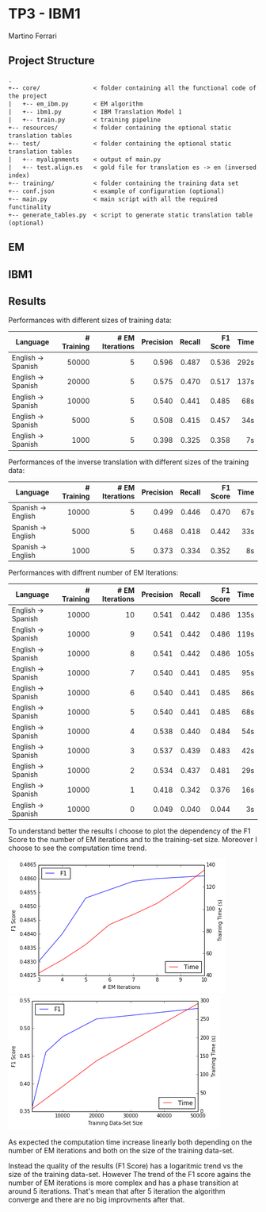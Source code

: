 # TP3 - IBM1
Martino Ferrari
## Project Structure
```
.
+-- core/               < folder containing all the functional code of the project
|   +-- em_ibm.py       < EM algorithm
|   +-- ibm1.py         < IBM Translation Model 1
|   +-- train.py        < training pipeline
+-- resources/          < folder containing the optional static translation tables
+-- test/               < folder containing the optional static translation tables
|   +-- myalignments    < output of main.py
|   +-- test.align.es	< gold file for translation es -> en (inversed index)
+-- training/           < folder containing the training data set
+-- conf.json           < example of configuration (optional)
+-- main.py             < main script with all the required functinality
+-- generate_tables.py  < script to generate static translation table (optional)
```
## EM
## IBM1
## Results 

Performances with different sizes of training data:

|Language|# Training|# EM Iterations|Precision|Recall|F1 Score| Time|
|--------|---------:|--------------:|--------:|-----:|-------:|----:|
|English → Spanish|50000|          5|    0.596| 0.487|   0.536| 292s|
|English → Spanish|20000|          5|    0.575| 0.470|   0.517| 137s|
|English → Spanish|10000|          5|    0.540| 0.441|   0.485|  68s|
|English → Spanish| 5000|          5|    0.508| 0.415|   0.457|  34s|
|English → Spanish| 1000|          5|    0.398| 0.325|   0.358|   7s|

Performances of the inverse translation with different sizes of the training data:

|Language|# Training|# EM Iterations|Precision|Recall|F1 Score| Time|
|--------|---------:|--------------:|--------:|-----:|-------:|----:|
|Spanish → English|10000|          5|    0.499| 0.446|   0.470|  67s|
|Spanish → English| 5000|          5|    0.468| 0.418|   0.442|  33s|
|Spanish → English| 1000|          5|    0.373| 0.334|   0.352|   8s|

Performances with diffrent number of EM Iterations:

|Language|# Training|# EM Iterations|Precision|Recall|F1 Score| Time|
|--------|---------:|--------------:|--------:|-----:|-------:|----:|
|English → Spanish|10000|         10|    0.541| 0.442|   0.486| 135s|
|English → Spanish|10000|          9|    0.541| 0.442|   0.486| 119s|
|English → Spanish|10000|          8|    0.541| 0.442|   0.486| 105s|
|English → Spanish|10000|          7|    0.540| 0.441|   0.485|  95s|
|English → Spanish|10000|          6|    0.540| 0.441|   0.485|  86s|
|English → Spanish|10000|          5|    0.540| 0.441|   0.485|  68s|
|English → Spanish|10000|          4|    0.538| 0.440|   0.484|  54s|
|English → Spanish|10000|          3|    0.537| 0.439|   0.483|  42s|
|English → Spanish|10000|          2|    0.534| 0.437|   0.481|  29s|
|English → Spanish|10000|          1|    0.418| 0.342|   0.376|  16s|
|English → Spanish|10000|          0|    0.049| 0.040|   0.044|   3s|

To understand better the results I choose to plot the dependency of the F1 
Score to the number of EM iterations and to the training-set size. Moreover
I choose to see the computation time trend.

![F1 Score vs EM Iterations][em_plot]
![F1 Score vs TSet Size][ts_plot]

As expected the computation time increase linearly both depending on the 
number of EM iterations and both on the size of the training data-set.

Instead the quality of the results (F1 Score) has a logaritmic trend vs
the size of the training data-set. However The trend of the F1 score agains
the number of EM  iterations is more complex and has a  phase transition at 
around 5 iterations. That's mean that after 5 iteration the algorithm converge
and there are no big improvments after that.

[em_plot]: plots/plot_em_it.png
[ts_plot]: plots/plot_training.png